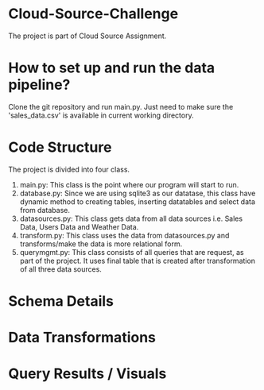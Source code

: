 # Cloud-Source-Challenge
The project is part of Cloud Source Assignment. 

# How to set up and run the data pipeline?
Clone the git repository and run main.py. Just need to make sure the 'sales_data.csv' is available in current working directory. 

# Code Structure
The project is divided into four class. 
1. main.py: This class is the point where our program will start to run.
2. database.py: Since we are using sqlite3 as our datatase, this class have dynamic method to creating tables, inserting datatables and select data from database.
3. datasources.py: This class gets data from all data sources i.e. Sales Data, Users Data and Weather Data.
4. transform.py: This class uses the data from datasources.py and transforms/make the data is more relational form.
5. querymgmt.py: This class consists of all queries that are request, as part of the project. It uses final table that is created after transformation of all three data sources.

# Schema Details

# Data Transformations

# Query Results / Visuals







